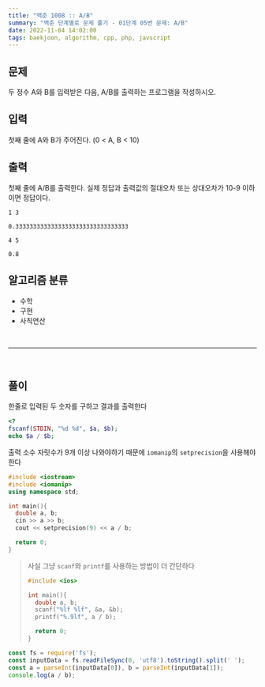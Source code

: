 ```yaml
---
title: "백준 1008 :: A/B"
summary: "백준 단계별로 문제 풀기 - 01단계 05번 문제: A/B"
date: 2022-11-04 14:02:00
tags: baekjoon, algorithm, cpp, php, javscript
---
```


## 문제

두 정수 A와 B를 입력받은 다음, A/B를 출력하는 프로그램을 작성하시오.

## 입력

첫째 줄에 A와 B가 주어진다. (0 < A, B < 10)

## 출력

첫째 줄에 A/B를 출력한다. 실제 정답과 출력값의 절대오차 또는 상대오차가 10-9 이하이면 정답이다.

```예제_입력_1
1 3
```

```예제_출력_1
0.33333333333333333333333333333333
```

```예제_입력_2
4 5
```

```예제_출력_2
0.8
```

## 알고리즘 분류

- 수학
- 구현
- 사칙연산

<br/>
<hr/>
<br/>

## 풀이

한줄로 입력된 두 숫자를 구하고 결과를 출력한다

```php
<?
fscanf(STDIN, "%d %d", $a, $b);
echo $a / $b;
```

출력 소수 자릿수가 9개 이상 나와야하기 때문에 `iomanip`의 `setprecision`을 사용해야한다

```cpp
#include <iostream>
#include <iomanip>
using namespace std;

int main(){
  double a, b;
  cin >> a >> b;
  cout << setprecision(9) << a / b;

  return 0;
}
```

> 사실 그냥 `scanf`와 `printf`를 사용하는 방법이 더 간단하다
> ```cpp
> #include <ios>
> 
> int main(){
>   double a, b;
>   scanf("%lf %lf", &a, &b);
>   printf("%.9lf", a / b);
> 
>   return 0;
> }
> ```
>
>
>
>

```javascript
const fs = require('fs');
const inputData = fs.readFileSync(0, 'utf8').toString().split(' ');
const a = parseInt(inputData[0]), b = parseInt(inputData[1]);
console.log(a / b);
```